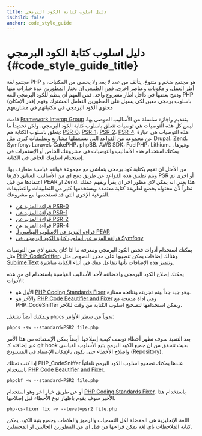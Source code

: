 ```yaml
---
title: دليل اسلوب كتابة الكود البرمجي
isChild: false
anchor: code_style_guide
---
```


# دليل اسلوب كتابة الكود البرمجي {#code_style_guide_title}

مجتمع لغة PHP هو مجتمع ضخم و متنوع، يتألف من عدد لا يعد ولا يحصى من المكتبات، و أطر العمل، و مكونات وعناصر اخرى.
فمن الطبيعي ان يختار المطورين عدة خيارات منها ودمج بعضها في داخل اطار مشروع واحد. فمن المهم ان ينظم للكود البرمجي للغة PHP
(قدر الإمكان) باسلوب برمجي معين لكي يسهل على المطورين التعامل المشترك وفهم محتوى الكود البرمجي في مكتباتهم في مشاريعهم

قامت [Framework Interop Group][fig] بتقديم واجازة سلسلة من الأساليب الموصى بها.
ليس كل هذه التوصيات هي توصيات تتعلق باسلوب كتابة الكود البرمجي، ولكن تحديداً ما يتعلق باسلوب الكتابة هم:
[PSR-0][psr0]، [PSR-1][psr1]، [PSR-2][psr2]، [PSR-4][psr4].
هذه التوصيات هي عبارة عن مجموعة من القواعد التي تستعملها مشاريع وتطبيقات كبرى مثل Drupal، Zend، Symfony، Laravel، CakePHP، phpBB، AWS SDK،
FuelPHP، Lithium.. وغيرها.
يمكنك استخدام هذه الأساليب والتوصيات في مشروعك الخاص أو الإستمرات في إستخدام اسلوبك الخاص في الكتابة.

من الأمثل ان تقوم بكتابة كود برمجي يتماشى مع مجموعة قواعد قياسية متعارف بها. ويتم تطبيق هذه القواعد عن طريق دمج اي من
الأساليب السابق ذكرها PSR أو اخرى تم اعتمادها من قبل PEAR او Zend. هذا يعني انه يمكن لاي مطور اخر ان يقرأ ويفهم عملك 
نظراً لأن محتواه يخضع لطريقة كتابة معتمدة ويستخدمها كثير من التطبيقات والتطبيقات الفرعية الإخرى التي قد تستخدمها مع مشروعك.

* [قراءة المزيد عن PSR-0][psr0]
* [قراءة المزيد عن PSR-1][psr1]
* [قراءة المزيد عن PSR-2][psr2]
* [قراءة المزيد عن PSR-4][psr4]
* [قراءة المزيد عن الاسلوب القياسي لـ PEAR][pear-cs]
* [قراءة المزيد عن أسلوب كتابة الكود البرمجي في Symfony][symfony-cs]

يمكنك استخدام أدوات فحص الكود البرمجي ومعرفة ما اذا كان يخضع لاي من التوصيات مثل [PHP_CodeSniffer][phpcs]، وهنالك إضافات
يمكن تنصيبها على محرر النصوص مثل [Sublime Text][st-cs] وتتميز هذه الإضافات بأنها تتفاعل معك في أثناء الكتابة مباشرة.

يمكنك إصلاح الكود البرمجي واخضاعه لأحد الأساليب القياسية باستخدام اي من هذه الأدوات:

- الأول هو [PHP Coding Standards Fixer][phpcsfixer] وهو جيد جداً وتم تجربته ونتائجه ممتازة.
- والآخر هو [PHP Code Beautifier and Fixer][phpcbf] وهي اداة مدمجة مع PHP_CodeSniffer ويمكن استخدامها لتصحيح اسلوب الكتابة من وقت لللآخر.

ويمكنك أيضاً تشغيل `phpcs` يدوياً من سطر الأوامر:

    phpcs -sw --standard=PSR2 file.php

بعد التنفيذ سوف تظهر أخطاء توصف كيفية إصلاحها.
أيضاً يمكن الإستفادة من هذا الأمر عبر إضافته كـ git hook بحيث تتحقق من ان جميع الكود البرمج يتبع الأسلوب القياسي
واصلاح الأخطاء حتى يكون بالإمكان الإعتماد في المستودع (Repository).

إذا كنت تمتلك PHP_CodeSniffer عندها يمكنك تصحيح اسلوب الكود البرمج تلقائياً باستخدام 
[PHP Code Beautifier and Fixer][phpcbf].

    phpcbf -w --standard=PSR2 file.php

أو عن طريق خيار اخر وهو استخدام [PHP Coding Standards Fixer][phpcsfixer].
باستخدام هذا الأخير سوف يقوم باظهار نوع الأخطاء قبل إصلاحها.

    php-cs-fixer fix -v --level=psr2 file.php

اللغة الإنجليزية هي المفضلة لكل التسميات والرموز والعلامات وجميع بنية الكود.
يمكن كتابة الملاحظات باي لغة يمكن قراءتها من قبل اي من المطورين الحاليين او المحتملين.


[fig]: http://www.php-fig.org/
[psr0]: http://www.php-fig.org/psr/psr-0/
[psr1]: http://www.php-fig.org/psr/psr-1/
[psr2]: http://www.php-fig.org/psr/psr-2/
[psr4]: http://www.php-fig.org/psr/psr-4/
[pear-cs]: http://pear.php.net/manual/en/standards.php
[symfony-cs]: http://symfony.com/doc/current/contributing/code/standards.html
[phpcs]: http://pear.php.net/package/PHP_CodeSniffer/
[phpcbf]: https://github.com/squizlabs/PHP_CodeSniffer/wiki/Fixing-Errors-Automatically
[st-cs]: https://github.com/benmatselby/sublime-phpcs
[phpcsfixer]: http://cs.sensiolabs.org/
